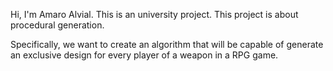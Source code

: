 Hi, I'm Amaro Alvial. 
This is an university project. 
This project is about procedural generation.

Specifically, we want to create an algorithm that will be capable of generate an exclusive design for every player of a weapon in a RPG game.

